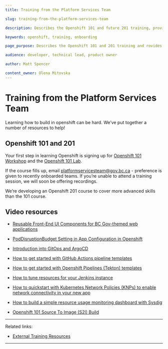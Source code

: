 ```yaml
---
title: Training from the Platform Services Team

slug: training-from-the-platform-services-team

description: Describes the Openshift 101 and future 201 training, provides interal and external resources for learning Openshift.  

keywords: openshift, training, onboarding

page_purpose: Describes the Openshift 101 and 201 training and rovides registration links for training. Provides alternatives such as videos and written training material. 

audience: developer, technical lead, product owner

author: Matt Spencer

content_owner: Olena Mitovska
---
```

# Training from the Platform Services Team
Learning how to build in openshift can be hard. We’ve put together a number of resources to help!

## Openshift 101 and 201 <a name="openshift101201"></a>

Your first step in learning Openshift is signing up for [Openshift 101 Workshop](https://www.eventbrite.ca/e/311464688267/) and the [Openshift 101 Lab](https://www.eventbrite.ca/e/311481077287). 

If the course fills up, email platformservicesteam@gov.bc.ca - preference is given to recently onboarded teams. If you’re unable to attend a training session, we will soon be offering recordings. 

We’re developing an Openshift 201 course to cover more advanced skills than the 101 course. 
 
 ## Video resources <a name="video"></a>

 - [Reusable Front-End UI Components for BC Gov-themed web applications](https://www.youtube.com/watch?v=eFi5QJo2hgo&t=4s)

 - [PodDisruptionBudget Setting in App Configuration in Openshift](https://www.youtube.com/watch?v=0AGZ5no6-yo)

 - [Introduction into GitOps and ArgoCD](https://www.youtube.com/watch?v=-Tkqe0lRuE0)

 - [How to get started with GitHub Actions pipeline templates](https://www.youtube.com/watch?v=spUAx_ADhOY)

 - [How to get started with Openshift Pipelines (Tekton) templates](https://www.youtube.com/watch?v=aO6tLFqstQk)

 - [How to tune resources for your Jenkins instance](https://www.youtube.com/watch?v=npMbAtJZSO0)

 - [How to quickstart with Kubernetes Network Policies (KNPs) to enable network connectivity in your new app](https://www.youtube.com/watch?v=qOoIbp9ZZY0)

 - [How to build a simple resource usage monitoring dashboard with Sysdig](https://www.youtube.com/watch?v=W9xM5rd9CaQ)

 - [Openshift 101 Source To Image (S2I) Build](https://youtu.be/uTnBWfG-3Ns)

---
Related links:
- [External Training Resources](./training-external-resources.md)
---